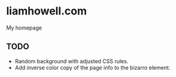 # liamhowell.com
My homepage

## TODO

 - Random background with adjusted CSS rules.
 - Add inverse color copy of the page info to the bizarro element.
